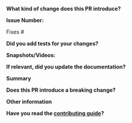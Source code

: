  <!--
Thanks for submitting a pull request! Please provide enough information so that others can review your pull request.
-->

**What kind of change does this PR introduce?**

<!-- E.g. a bugfix, feature, refactoring, etc… -->

**Issue Number:**

Fixes #<!--Add related issue number here.-->

**Did you add tests for your changes?**

<!--Yes or No. Note: Add unit tests or automation tests for your code.-->

**Snapshots/Videos:**

<!--Add snapshots or videos wherever possible.-->

**If relevant, did you update the documentation?**

<!--Add link.-->

**Summary**

<!-- Explain the **motivation** for making this change. What existing problem does the pull request solve? -->
<!-- Try to link to an open issue for more information. -->

**Does this PR introduce a breaking change?**

<!-- If this PR introduces a breaking change, please describe the impact and a migration path for existing applications. -->

**Other information**

<!--Add extra information about this PR here-->

**Have you read the [contributing guide](https://github.com/PalisadoesFoundation/developer-docs/blob/main/CONTRIBUTING.md)?**

<!--Yes or No-->
